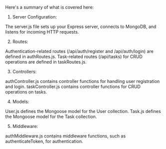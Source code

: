 Here's a summary of what is covered here:

1. Server Configuration:

The server.js file sets up your Express server, connects to MongoDB, and listens for incoming HTTP requests.

2. Routes:

Authentication-related routes (/api/auth/register and /api/auth/login) are defined in authRoutes.js.
Task-related routes (/api/tasks) for CRUD operations are defined in taskRoutes.js.

3. Controllers:

authController.js contains controller functions for handling user registration and login.
taskController.js contains controller functions for CRUD operations on tasks.

4. Models:

User.js defines the Mongoose model for the User collection.
Task.js defines the Mongoose model for the Task collection.

5. Middleware:

authMiddleware.js contains middleware functions, such as authenticateToken, for authentication.